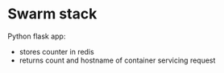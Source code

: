 # Swarm stack

Python flask app:
- stores counter in redis
- returns count and hostname of container servicing request

